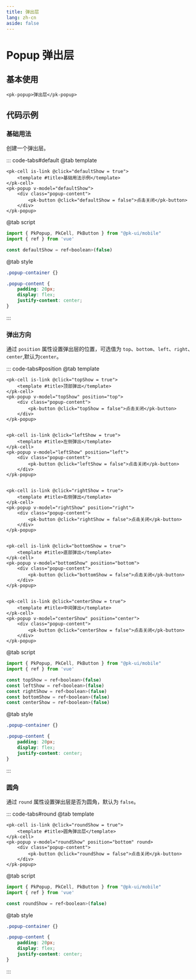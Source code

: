 ```yaml
---
title: 弹出层
lang: zh-cn
aside: false
---
```


# Popup 弹出层

## 基本使用
```vue
<pk-popup>弹出层</pk-popup>
```


## 代码示例
### 基础用法
创建一个弹出层。

::: code-tabs#default
@tab template

```vue [template]
<pk-cell is-link @click="defaultShow = true">
    <template #title>基础用法示例</template>
</pk-cell>
<pk-popup v-model="defaultShow">
    <div class="popup-content">
        <pk-button @click="defaultShow = false">点击关闭</pk-button>
    </div>
</pk-popup>
```

@tab script
```js [script]
import { PkPopup, PkCell, PkButton } from "@pk-ui/mobile"
import { ref } from 'vue'

const defaultShow = ref<boolean>(false)

```

@tab style
```css [style]
.popup-container {}

.popup-content {
    padding: 20px;
    display: flex;
    justify-content: center;
}
```
:::

### 弹出方向
通过 `position` 属性设置弹出层的位置，可选值为 `top`、`bottom`、`left`、`right`、`center`,默认为`center`。

::: code-tabs#position
@tab template

```vue [template]
<pk-cell is-link @click="topShow = true">
    <template #title>顶部弹出</template>
</pk-cell>
<pk-popup v-model="topShow" position="top">
    <div class="popup-content">
        <pk-button @click="topShow = false">点击关闭</pk-button>
    </div>
</pk-popup>


<pk-cell is-link @click="leftShow = true">
    <template #title>左侧弹出</template>
</pk-cell>
<pk-popup v-model="leftShow" position="left">
    <div class="popup-content">
        <pk-button @click="leftShow = false">点击关闭</pk-button>
    </div>
</pk-popup>


<pk-cell is-link @click="rightShow = true">
    <template #title>右侧弹出</template>
</pk-cell>
<pk-popup v-model="rightShow" position="right">
    <div class="popup-content">
        <pk-button @click="rightShow = false">点击关闭</pk-button>
    </div>
</pk-popup>


<pk-cell is-link @click="bottomShow = true">
    <template #title>底部弹出</template>
</pk-cell>
<pk-popup v-model="bottomShow" position="bottom">
    <div class="popup-content">
        <pk-button @click="bottomShow = false">点击关闭</pk-button>
    </div>
</pk-popup>


<pk-cell is-link @click="centerShow = true">
    <template #title>中间弹出</template>
</pk-cell>
<pk-popup v-model="centerShow" position="center">
    <div class="popup-content">
        <pk-button @click="centerShow = false">点击关闭</pk-button>
    </div>
</pk-popup>
```

@tab script
```js [script]
import { PkPopup, PkCell, PkButton } from "@pk-ui/mobile"
import { ref } from 'vue'

const topShow = ref<boolean>(false)
const leftShow = ref<boolean>(false)
const rightShow = ref<boolean>(false)
const bottomShow = ref<boolean>(false)
const centerShow = ref<boolean>(false)

```

@tab style
```css [style]
.popup-container {}

.popup-content {
    padding: 20px;
    display: flex;
    justify-content: center;
}
```
:::


### 圆角
通过 `round` 属性设置弹出层是否为圆角，默认为 `false`。

::: code-tabs#round
@tab template

```vue [template]
<pk-cell is-link @click="roundShow = true">
    <template #title>圆角弹出层</template>
</pk-cell>
<pk-popup v-model="roundShow" position="bottom" round>
    <div class="popup-content">
        <pk-button @click="roundShow = false">点击关闭</pk-button>
    </div>
</pk-popup>
```

@tab script
```js [script]
import { PkPopup, PkCell, PkButton } from "@pk-ui/mobile"
import { ref } from 'vue'

const roundShow = ref<boolean>(false)

```

@tab style
```css [style]
.popup-container {}

.popup-content {
    padding: 20px;
    display: flex;
    justify-content: center;
}
```
:::